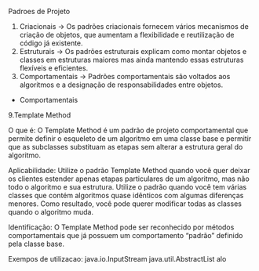 Padroes de Projeto

1) Criacionais -> Os padrões criacionais fornecem vários mecanismos de criação de objetos, que aumentam a flexibilidade e reutilização de código já existente.
2) Estruturais -> Os padrões estruturais explicam como montar objetos e classes em estruturas maiores mas ainda mantendo essas estruturas flexíveis e eficientes.
3) Comportamentais -> Padrões comportamentais são voltados aos algoritmos e a designação de responsabilidades entre objetos.

* Comportamentais

9.Template Method

O que é:
O Template Method é um padrão de projeto comportamental que permite definir o esqueleto de um algoritmo em uma classe base e permitir que as subclasses substituam as etapas sem alterar a estrutura geral do algoritmo.

Aplicabilidade:
Utilize o padrão Template Method quando você quer deixar os clientes estender apenas etapas particulares de um algoritmo, mas não todo o algoritmo e sua estrutura.
Utilize o padrão quando você tem várias classes que contém algoritmos quase idênticos com algumas diferenças menores. Como resultado, você pode querer modificar todas as classes quando o algoritmo muda.

Identificação:
O Template Method pode ser reconhecido por métodos comportamentais que já possuem um comportamento “padrão” definido pela classe base.

Exempos de utilizacao:
java.io.InputStream
java.util.AbstractList
alo